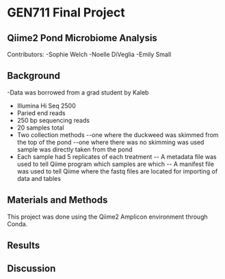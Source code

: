 # GEN711 Final Project
## Qiime2 Pond Microbiome Analysis
Contributors:
-Sophie Welch
-Noelle DiVeglia
-Emily Small 

## Background
-Data was borrowed from a grad student by Kaleb 
- Illumina Hi Seq 2500
- Paried end reads
- 250 bp sequencing reads
- 20 samples total
- Two collection methods
  --one where the duckweed was skimmed  from the top of the pond
  --one where there was no skimming was used sample was directly taken from the pond
- Each sample had 5 replicates of each treatment
  -- A metadata file was used to tell Qiime program which samples are which
  -- A manifest file was used to tell Qiime where the fastq files are located for importing of data and tables               
## Materials and Methods
This project was done using the Qiime2 Amplicon environment through Conda.

## Results

## Discussion
